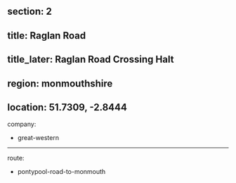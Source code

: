 section: 2
----
title: Raglan Road
----
title_later: Raglan Road Crossing Halt
----
region: monmouthshire
----
location: 51.7309, -2.8444
----
company:
- great-western
----
route:
- pontypool-road-to-monmouth

